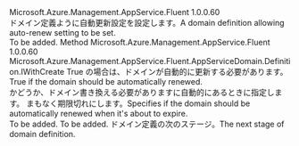 <Type Name="IWithAutoRenew" FullName="Microsoft.Azure.Management.AppService.Fluent.AppServiceDomain.Definition.IWithAutoRenew">
  <TypeSignature Language="C#" Value="public interface IWithAutoRenew" />
  <TypeSignature Language="ILAsm" Value=".class public interface auto ansi abstract IWithAutoRenew" />
  <TypeSignature Language="DocId" Value="T:Microsoft.Azure.Management.AppService.Fluent.AppServiceDomain.Definition.IWithAutoRenew" />
  <TypeSignature Language="VB.NET" Value="Public Interface IWithAutoRenew" />
  <TypeSignature Language="F#" Value="type IWithAutoRenew = interface" />
  <AssemblyInfo>
    <AssemblyName>Microsoft.Azure.Management.AppService.Fluent</AssemblyName>
    <AssemblyVersion>1.0.0.60</AssemblyVersion>
  </AssemblyInfo>
  <Interfaces />
  <Docs>
    <summary>
            <span data-ttu-id="e6658-101">ドメイン定義ように自動更新設定を設定します。</span><span class="sxs-lookup"><span data-stu-id="e6658-101">A domain definition allowing auto-renew setting to be set.</span></span>
            </summary>
    <remarks>To be added.</remarks>
  </Docs>
  <Members>
    <Member MemberName="WithAutoRenewEnabled">
      <MemberSignature Language="C#" Value="public Microsoft.Azure.Management.AppService.Fluent.AppServiceDomain.Definition.IWithCreate WithAutoRenewEnabled (bool autoRenew);" />
      <MemberSignature Language="ILAsm" Value=".method public hidebysig newslot virtual instance class Microsoft.Azure.Management.AppService.Fluent.AppServiceDomain.Definition.IWithCreate WithAutoRenewEnabled(bool autoRenew) cil managed" />
      <MemberSignature Language="DocId" Value="M:Microsoft.Azure.Management.AppService.Fluent.AppServiceDomain.Definition.IWithAutoRenew.WithAutoRenewEnabled(System.Boolean)" />
      <MemberSignature Language="VB.NET" Value="Public Function WithAutoRenewEnabled (autoRenew As Boolean) As IWithCreate" />
      <MemberSignature Language="F#" Value="abstract member WithAutoRenewEnabled : bool -&gt; Microsoft.Azure.Management.AppService.Fluent.AppServiceDomain.Definition.IWithCreate" Usage="iWithAutoRenew.WithAutoRenewEnabled autoRenew" />
      <MemberType>Method</MemberType>
      <AssemblyInfo>
        <AssemblyName>Microsoft.Azure.Management.AppService.Fluent</AssemblyName>
        <AssemblyVersion>1.0.0.60</AssemblyVersion>
      </AssemblyInfo>
      <ReturnValue>
        <ReturnType>Microsoft.Azure.Management.AppService.Fluent.AppServiceDomain.Definition.IWithCreate</ReturnType>
      </ReturnValue>
      <Parameters>
        <Parameter Name="autoRenew" Type="System.Boolean" />
      </Parameters>
      <Docs>
        <param name="autoRenew"><span data-ttu-id="e6658-102">True の場合は、ドメインが自動的に更新する必要があります。</span><span class="sxs-lookup"><span data-stu-id="e6658-102">True if the domain should be automatically renewed.</span></span></param>
        <summary>
            <span data-ttu-id="e6658-103">かどうか、ドメイン書き換える必要がありますに自動的にあるときに指定します。 まもなく期限切れにします。</span><span class="sxs-lookup"><span data-stu-id="e6658-103">Specifies if the domain should be automatically renewed when it's about to expire.</span></span>
            </summary>
        <returns>To be added.</returns>
        <remarks>To be added.</remarks>
        <return><span data-ttu-id="e6658-104">ドメイン定義の次のステージ。</span><span class="sxs-lookup"><span data-stu-id="e6658-104">The next stage of domain definition.</span></span></return>
      </Docs>
    </Member>
  </Members>
</Type>